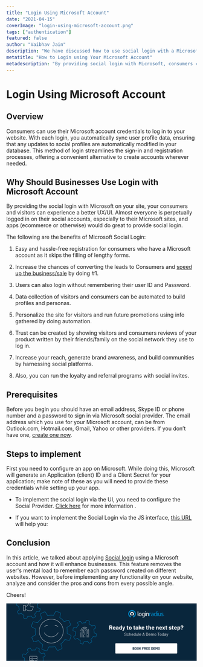```yaml
---
title: "Login Using Microsoft Account"
date: "2021-04-15"
coverImage: "login-using-microsoft-account.png"
tags: ["authentication"]
featured: false 
author: "Vaibhav Jain" 
description: "We have discussed how to use social login with a Microsoft account in this article and how it can benefit companies. This method of login streamlines the sign-in and registration processes, offering a convenient alternative to create accounts wherever needed. Moreover, it relieves the user of the mental burden of remembering multiple passwords created on various websites."
metatitle: "How to Login using Your Microsoft Account"
metadescription: "By providing social login with Microsoft, consumers can experience a better UX/UI. Explore the benefits of Login with Microsoft and learn why businesses should use it."
---
```



# Login Using Microsoft Account

## Overview

Consumers can use their Microsoft account credentials to log in to your website. With each login, you automatically sync user profile data, ensuring that any updates to social profiles are automatically modified in your database. This method of login streamlines the sign-in and registration processes, offering a convenient alternative to create accounts wherever needed.

  

## Why Should Businesses Use Login with Microsoft Account

By providing the social login with Microsoft on your site, your consumers and visitors can experience a better UX/UI. Almost everyone is perpetually logged in on their social accounts, especially to their Microsoft sites, and apps (ecommerce or otherwise) would do great to provide social login.

  

The following are the benefits of Microsoft Social Login:

1.  Easy and hassle-free registration for consumers who have a Microsoft account as it skips the filling of lengthy forms.
    
2.  Increase the chances of converting the leads to Consumers and [speed up the business/sale](/blog/growth/sign-up-tips-conversion-rate/) by doing #1.
    
3.  Users can also login without remembering their user ID and Password.
    
4.  Data collection of visitors and consumers can be automated to build profiles and personas.
    
5.  Personalize the site for visitors and run future promotions using info gathered by doing automation.
    
6.  Trust can be created by showing visitors and consumers reviews of your product written by their friends/family on the social network they use to log in.
    
7.  Increase your reach, generate brand awareness, and build communities by harnessing social platforms.
    
8.  Also, you can run the loyalty and referral programs with social invites.
    

## Prerequisites

Before you begin you should have an email address, Skype ID or phone number and a password to sign in via Microsoft social provider. The email address which you use for your Microsoft account, can be from Outlook.com, Hotmail.com, Gmail, Yahoo or other providers. If you don’t have one, [create one now](https://account.microsoft.com/account).

## Steps to implement

First you need to configure an app on Microsoft. While doing this, Microsoft will generate an Application (client) ID and a Client Secret for your application; make note of these as you will need to provide these credentials while setting up your app.

-   To implement the social login via the UI, you need to configure the Social Provider. [Click here](https://www.loginradius.com/docs/authentication/quick-start/social-login/#partconfiguration1) for more information .
    
-   If you want to implement the Social Login via the JS interface, [this URL](https://www.loginradius.com/docs/authentication/quick-start/social-login/#partdeployment4) will help you:
    

## Conclusion

In this article, we talked about applying [Social login](https://www.loginradius.com/blog/identity/2021/02/social-login-infographic/) using a Microsoft account and how it will enhance businesses. This feature removes the user's mental load to remember each password created on different websites. However, before implementing any functionality on your website, analyze and consider the pros and cons from every possible angle.  
  

Cheers!


[![book-a-demo-loginradius](../../assets/book-a-demo-loginradius.png)](https://www.loginradius.com/book-a-demo/)